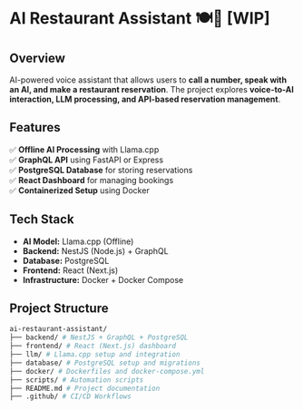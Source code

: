 # AI Restaurant Assistant 🍽️🤖 [WIP]

## Overview

AI-powered voice assistant that allows users to **call a number, speak with an AI, and make a restaurant reservation**. The project explores **voice-to-AI interaction, LLM processing, and API-based reservation management**.

## Features

✅ **Offline AI Processing** with Llama.cpp  
✅ **GraphQL API** using FastAPI or Express  
✅ **PostgreSQL Database** for storing reservations  
✅ **React Dashboard** for managing bookings  
✅ **Containerized Setup** using Docker

## Tech Stack

-   **AI Model:** Llama.cpp (Offline)
-   **Backend:** NestJS (Node.js) + GraphQL
-   **Database:** PostgreSQL
-   **Frontend:** React (Next.js)
-   **Infrastructure:** Docker + Docker Compose

## Project Structure

```bash
ai-restaurant-assistant/
├── backend/ # NestJS + GraphQL + PostgreSQL
├── frontend/ # React (Next.js) dashboard
├── llm/ # Llama.cpp setup and integration
├── database/ # PostgreSQL setup and migrations
├── docker/ # Dockerfiles and docker-compose.yml
├── scripts/ # Automation scripts
├── README.md # Project documentation
├── .github/ # CI/CD Workflows
```
